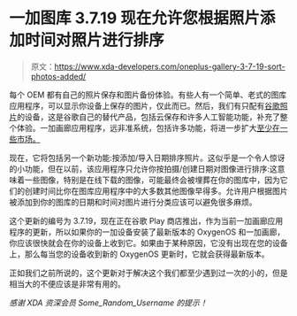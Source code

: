 # 一加图库 3.7.19 现在允许您根据照片添加时间对照片进行排序

> 原文：<https://www.xda-developers.com/oneplus-gallery-3-7-19-sort-photos-added/>

每个 OEM 都有自己的照片保存和图片备份体验。有些人有一个简单、老式的图库应用程序，可以显示你设备上保存的图片，仅此而已。然后，我们有只配有[谷歌照片](https://www.xda-developers.com/google-photos-4-32-tests-manual-face-tagging-account-switching-gesture/)的设备，这是谷歌自己的替代产品，包括云保存和许多人工智能功能，补充了整个体验。一加画廊应用程序，远非准系统，包括许多功能，将进一步扩大[至少在一些市场。](https://www.xda-developers.com/oneplus-announces-india-specific-features-oxygenos/)

现在，它将包括另一个新功能:按添加/导入日期排序照片。这似乎是一个令人惊讶的小功能，但在以前，该应用程序只允许你按拍摄/创建日期对图像进行排序:这意味着一些图像，特别是在线下载的图像，可能最终会被埋葬在你的图库中，因为它们的创建时间比你在图库应用程序中的大多数其他图像早得多。允许用户根据图片被添加到你的图库的日期和时间对图片进行分类应该可以避免很多麻烦。

这个更新的编号为 3.7.19，现在正在谷歌 Play 商店推出，作为当前一加画廊应用程序的更新，所以如果你的一加设备安装了最新版本的 OxygenOS 和一加画廊，你应该很快就会在你的设备上收到它。如果由于某种原因，它没有出现在您的设备上，那么每当您的设备收到新的 OxygenOS 更新时，它就会获得最新版本。

正如我们之前所说的，这个更新对于解决这个我们都至少遇到过一次的小的，但是相当大的不便应该是非常有用的。

*感谢 XDA 资深会员 Some_Random_Username 的提示！*